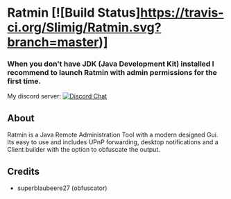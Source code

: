 # Ratmin [![Build Status]https://travis-ci.org/Slimig/Ratmin.svg?branch=master)]

### When you don't have JDK (Java Development Kit) installed I recommend to launch Ratmin with admin permissions for the first time. 

My discord server: [![Discord Chat](https://img.shields.io/discord/506400030022696960.svg?style=plastic)](https://discord.gg/invite/amgQZnA)

## About
Ratmin is a Java Remote Administration Tool with a modern designed Gui. Its easy to use and includes UPnP forwarding, desktop notifications and a Client builder with the option to obfuscate the output.
 

## Credits
- superblaubeere27 (obfuscator)
